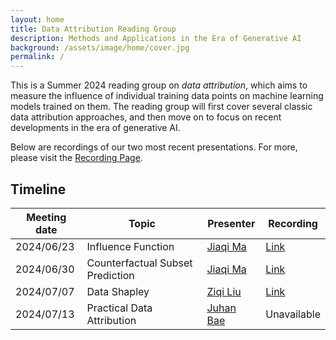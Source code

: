 ```yaml
---
layout: home
title: Data Attribution Reading Group
description: Methods and Applications in the Era of Generative AI
background: /assets/image/home/cover.jpg
permalink: /
---
```


This is a Summer 2024 reading group on *data attribution*, which aims to measure the influence of individual training data points on machine learning models trained on them. The reading group will first cover several classic data attribution approaches, and then move on to focus on recent developments in the era of generative AI.

Below are recordings of our two most recent presentations. For more, please visit the [Recording Page](./recording).

## Timeline

| Meeting date | Topic                            | Presenter                                                                                | Recording              |
| ------------ | -------------------------------- | ---------------------------------------------------------------------------------------- | ---------------------- |
| 2024/06/23   | Influence Function               | [Jiaqi Ma](https://jiaqima.github.io/)                                                   | [Link](./blog/2024/1/) |
| 2024/06/30   | Counterfactual Subset Prediction | [Jiaqi Ma](https://jiaqima.github.io/)                                                   | [Link](./blog/2024/2/) |
| 2024/07/07   | Data Shapley                     | [Ziqi Liu](https://www.cmu.edu/dietrich/statistics-datascience/people/phd/ziqi-liu.html) | [Link](./blog/2024/3/) |
| 2024/07/13   | Practical Data Attribution       | [Juhan Bae](https://www.juhanbae.com/)                                                   | Unavailable            |
